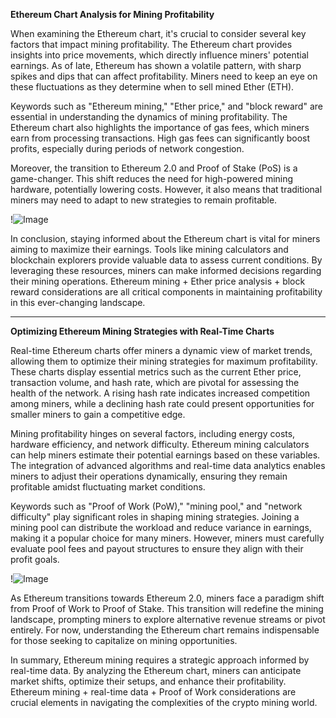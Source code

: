 **Ethereum Chart Analysis for Mining Profitability**

When examining the Ethereum chart, it's crucial to consider several key factors that impact mining profitability. The Ethereum chart provides insights into price movements, which directly influence miners' potential earnings. As of late, Ethereum has shown a volatile pattern, with sharp spikes and dips that can affect profitability. Miners need to keep an eye on these fluctuations as they determine when to sell mined Ether (ETH). 

Keywords such as "Ethereum mining," "Ether price," and "block reward" are essential in understanding the dynamics of mining profitability. The Ethereum chart also highlights the importance of gas fees, which miners earn from processing transactions. High gas fees can significantly boost profits, especially during periods of network congestion.

Moreover, the transition to Ethereum 2.0 and Proof of Stake (PoS) is a game-changer. This shift reduces the need for high-powered mining hardware, potentially lowering costs. However, it also means that traditional miners may need to adapt to new strategies to remain profitable. 

!![Image](https://github.com/user-attachments/assets/057c907c-805e-4310-a052-f5031067f3de)

In conclusion, staying informed about the Ethereum chart is vital for miners aiming to maximize their earnings. Tools like mining calculators and blockchain explorers provide valuable data to assess current conditions. By leveraging these resources, miners can make informed decisions regarding their mining operations. Ethereum mining + Ether price analysis + block reward considerations are all critical components in maintaining profitability in this ever-changing landscape.

---

**Optimizing Ethereum Mining Strategies with Real-Time Charts**

Real-time Ethereum charts offer miners a dynamic view of market trends, allowing them to optimize their mining strategies for maximum profitability. These charts display essential metrics such as the current Ether price, transaction volume, and hash rate, which are pivotal for assessing the health of the network. A rising hash rate indicates increased competition among miners, while a declining hash rate could present opportunities for smaller miners to gain a competitive edge.

Mining profitability hinges on several factors, including energy costs, hardware efficiency, and network difficulty. Ethereum mining calculators can help miners estimate their potential earnings based on these variables. The integration of advanced algorithms and real-time data analytics enables miners to adjust their operations dynamically, ensuring they remain profitable amidst fluctuating market conditions.

Keywords such as "Proof of Work (PoW)," "mining pool," and "network difficulty" play significant roles in shaping mining strategies. Joining a mining pool can distribute the workload and reduce variance in earnings, making it a popular choice for many miners. However, miners must carefully evaluate pool fees and payout structures to ensure they align with their profit goals.

!![Image](https://github.com/user-attachments/assets/057c907c-805e-4310-a052-f5031067f3de)

As Ethereum transitions towards Ethereum 2.0, miners face a paradigm shift from Proof of Work to Proof of Stake. This transition will redefine the mining landscape, prompting miners to explore alternative revenue streams or pivot entirely. For now, understanding the Ethereum chart remains indispensable for those seeking to capitalize on mining opportunities.

In summary, Ethereum mining requires a strategic approach informed by real-time data. By analyzing the Ethereum chart, miners can anticipate market shifts, optimize their setups, and enhance their profitability. Ethereum mining + real-time data + Proof of Work considerations are crucial elements in navigating the complexities of the crypto mining world.